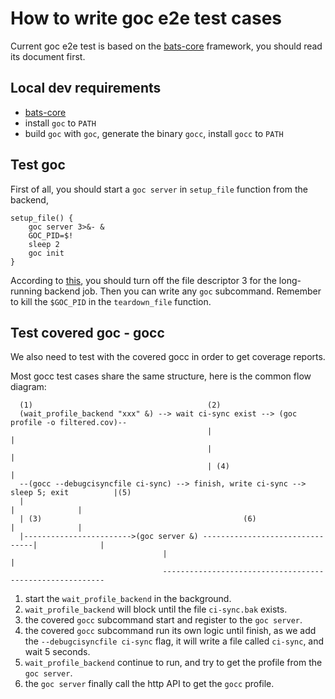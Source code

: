 # How to write goc e2e test cases

Current goc e2e test is based on the [bats-core](https://github.com/bats-core/bats-core) framework, you should read its document first.

## Local dev requirements

* [bats-core](https://github.com/bats-core/bats-core)
* install `goc` to `PATH`
* build `goc` with `goc`, generate the binary `gocc`, install `gocc` to `PATH`

## Test goc

First of all, you should start a `goc server` in `setup_file` function from the backend, 

```
setup_file() {
    goc server 3>&- &
    GOC_PID=$!
    sleep 2
    goc init
}
```

According to [this](https://github.com/bats-core/bats-core/blob/master/README.md#file-descriptor-3-read-this-if-bats-hangs), you should turn off the file descriptor 3 for the long-running backend job. Then you can write any `goc` subcommand. Remember to kill the `$GOC_PID` in the `teardown_file` function.

## Test covered goc - gocc

We also need to test with the covered gocc in order to get coverage reports.

Most gocc test cases share the same structure, here is the common flow diagram:

```  
  (1)                                       (2)                                     
  (wait_profile_backend "xxx" &) --> wait ci-sync exist --> (goc profile -o filtered.cov)--
                                            |                                             |
                                            |                                             |
                                            | (4)                                         |
  --(gocc --debugcisyncfile ci-sync) --> finish, write ci-sync --> sleep 5; exit          |(5)
  |                                                                        |              |
  | (3)                                             (6)                    |              |
  |------------------------>(goc server &) --------------------------------|              |
                                  |                                                       |
                                  ---------------------------------------------------------
```

1. start the `wait_profile_backend` in the background.
2. `wait_profile_backend` will block until the file `ci-sync.bak` exists.
3. the covered `gocc` subcommand start and register to the `goc server`.
4. the covered `gocc` subcommand run its own logic until finish, as we add the `--debugcisyncfile ci-sync` flag, it will write a file called `ci-sync`, and wait 5 seconds.
5. `wait_profile_backend` continue to run, and try to get the profile from the `goc server`.
6. the `goc server` finally call the http API to get the `gocc` profile.

